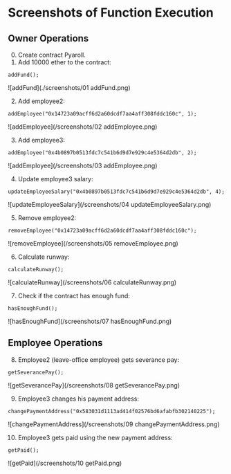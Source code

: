 # Screenshots of Function Execution

## Owner Operations
0. Create contract Pyaroll.
1. Add 10000 ether to the contract:
```
addFund();
```
![addFund](./screenshots/01 addFund.png)

2. Add employee2:
```
addEmployee("0x14723a09acff6d2a60dcdf7aa4aff308fddc160c", 1);
```
![addEmployee](/screenshots/02 addEmployee.png)

3. Add employee3:
```
addEmployee("0x4b0897b0513fdc7c541b6d9d7e929c4e5364d2db", 2);
```
![addEmployee](/screenshots/03 addEmployee.png)

4. Update employee3 salary:
```
updateEmployeeSalary("0x4b0897b0513fdc7c541b6d9d7e929c4e5364d2db", 4);
```
![updateEmployeeSalary](/screenshots/04 updateEmployeeSalary.png)

5. Remove employee2:
```
removeEmployee("0x14723a09acff6d2a60dcdf7aa4aff308fddc160c");
```
![removeEmployee](/screenshots/05 removeEmployee.png)

6. Calculate runway:
```
calculateRunway();
```
![calculateRunway](/screenshots/06 calculateRunway.png)

7. Check if the contract has enough fund:
```
hasEnoughFund();
```
![hasEnoughFund](/screenshots/07 hasEnoughFund.png)

## Employee Operations
8. Employee2 (leave-office employee) gets severance pay:
```
getSeverancePay();
```
![getSeverancePay](/screenshots/08 getSeverancePay.png)

9. Employee3 changes his payment address:
```
changePaymentAddress("0x583031d1113ad414f02576bd6afabfb302140225");
```
![changePaymentAddress](/screenshots/09 changePaymentAddress.png)

10. Employee3 gets paid using the new payment address:
```
getPaid();
```
![getPaid](/screenshots/10 getPaid.png)
